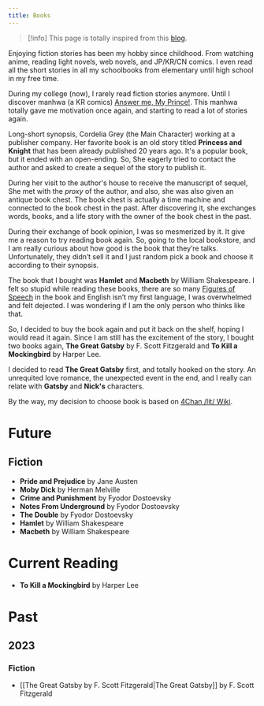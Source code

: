 ```yaml
---
title: Books
---
```


> [!info] 
> This page is totally inspired from this [blog](https://jzhao.xyz/books).

Enjoying fiction stories has been my hobby since childhood. From watching anime, reading light novels, web novels, and JP/KR/CN comics. I even read all the short stories in all my schoolbooks from elementary until high school in my free time.

During my college (now), I rarely read fiction stories anymore. Until I discover manhwa (a KR comics) [Answer me, My Prince!](https://webtoons.com/en/romance/answer-me-my-prince/list?title_no=4672). This manhwa totally gave me motivation once again, and starting to read a lot of stories again.

Long-short synopsis, Cordelia Grey (the Main Character) working at a publisher company. Her favorite book is an old story titled **Princess and Knight** that has been already published 20 years ago. It's a popular book, but it ended with an open-ending. So, She eagerly tried to contact the author and asked to create a sequel of the story to publish it.

During her visit to the author's house to receive the manuscript of sequel, She met with the _proxy_ of the author, and also, she was also given an antique book chest. The book chest is actually a time machine and connected to the book chest in the past. After discovering it, she exchanges words, books, and a life story with the owner of the book chest in the past.

During their exchange of book opinion, I was so mesmerized by it. It give me a reason to try reading book again. So, going to the local bookstore, and I am really curious about how good is the book that they’re talks. Unfortunately, they didn’t sell it and I just random pick a book and choose it according to their synopsis.

The book that I bought was **Hamlet** and **Macbeth** by William Shakespeare. I felt so stupid while reading these books, there are so many [Figures of Speech](https://en.wikipedia.org/wiki/Figure_of_speech) in the book and English isn’t my first language, I was overwhelmed and felt dejected. I was wondering if I am the only person who thinks like that.

So, I decided to buy the book again and put it back on the shelf, hoping I would read it again. Since I am still has the excitement of the story, I bought two books again, **The Great Gatsby** by F. Scott Fitzgerald and **To Kill a Mockingbird** by Harper Lee.

I decided to read **The Great Gatsby** first, and totally hooked on the story. An unrequited love romance, the unexpected event in the end, and I really can relate with **Gatsby** and **Nick's** characters.

By the way, my decision to choose book is based on [4Chan /lit/ Wiki](https://4chanlit.fandom.com/wiki/Charts).
# Future

## Fiction
- **Pride and Prejudice** by Jane Austen
- **Moby Dick** by Herman Melville
- **Crime and Punishment** by Fyodor Dostoevsky
- **Notes From Underground** by Fyodor Dostoevsky
- **The Double** by Fyodor Dostoevsky
- **Hamlet** by William Shakespeare
- **Macbeth** by William Shakespeare

# Current Reading
- **To Kill a Mockingbird** by Harper Lee

# Past

## 2023 

### Fiction
- [[The Great Gatsby by F. Scott Fitzgerald|The Great Gatsby]] by F. Scott Fitzgerald